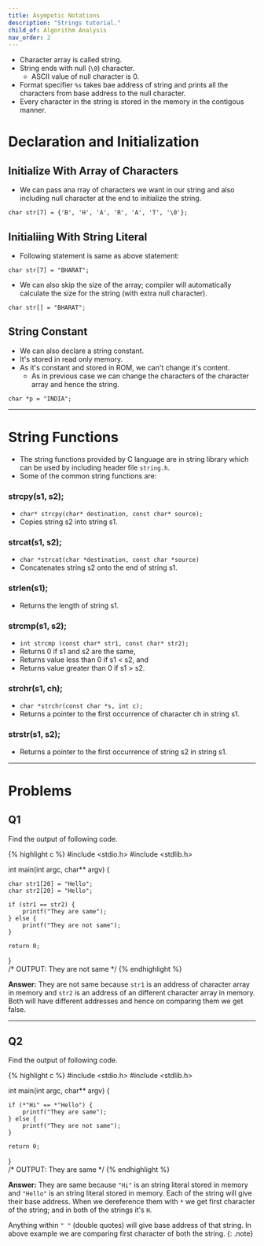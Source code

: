 ```yaml
---
title: Asympotic Notations
description: "Strings tutorial."
child_of: Algorithm Analysis
nav_order: 2
---
```


- Character array is called string.
- String ends with null (`\0`) character.
    - ASCII value of null character is 0.
- Format specifier `%s` takes bae address of string and prints all the characters from base address to the null character.
- Every character in the string is stored in the memory in the contigous manner.

# Declaration and Initialization

## Initialize With Array of Characters

- We can pass ana rray of characters we want in our string and also including null character at the end to initialize the string.

`char str[7] = {'B', 'H', 'A', 'R', 'A', 'T', '\0'};`

## Initialiing With String Literal

- Following statement is same as above statement:

`char str[7] = "BHARAT";`

- We can also skip the size of the array; compiler will automatically calculate the size for the string (with extra null character).

`char str[] = "BHARAT";`

## String Constant

- We can also declare a string constant.
- It's stored in read only memory.
- As it's constant and stored in ROM, we can't change it's content.
    - As in previous case we can change the characters of the character array and hence the string.

`char *p = "INDIA";`

***

# String Functions

- The string functions provided by C language are in string library which can be used by including header file `string.h`.
- Some of the common string functions are:
 
### strcpy(s1, s2);
- `char* strcpy(char* destination, const char* source);`
- Copies string s2 into string s1.

### strcat(s1, s2);
- `char *strcat(char *destination, const char *source)`
- Concatenates string s2 onto the end of string s1.

### strlen(s1);
- Returns the length of string s1.

### strcmp(s1, s2);
- `int strcmp (const char* str1, const char* str2);`
- Returns 0 if s1 and s2 are the same, 
- Returns value less than 0 if s1 < s2, and
- Returns value greater than 0 if s1 > s2.

### strchr(s1, ch);
- `char *strchr(const char *s, int c);`
- Returns a pointer to the first occurrence of character ch in string s1.

 ### strstr(s1, s2);
- Returns a pointer to the first occurrence of string s2 in string s1.

***

# Problems

## Q1

Find the output of following code.

{% highlight c %}
#include <stdio.h>
#include <stdlib.h>

int main(int argc, char** argv) {
    
    char str1[20] = "Hello";
    char str2[20] = "Hello";

    if (str1 == str2) {
        printf("They are same");
    } else {
        printf("They are not same");
    }
    
    return 0;
}			
/*
OUTPUT:
They are not same
*/
{% endhighlight %}

**Answer:** They are not same because `str1` is an address of character array in memory and `str2` is an address of an different character array in memory. Both will have different addresses and hence on comparing them we get false.

***

## Q2

Find the output of following code.

{% highlight c %}
#include <stdio.h>
#include <stdlib.h>

int main(int argc, char** argv) {

    if (*"Hi" == *"Hello") {
        printf("They are same");
    } else {
        printf("They are not same");
    }
    
    return 0;
}			
/*
OUTPUT:
They are same
*/
{% endhighlight %}

**Answer:** They are same because `"Hi"` is an string literal stored in memory and `"Hello"` is an string literal stored in memory. Each of the string will give their base address. When we dereference them with `*` we get first character of the string; and in both of the strings it's `H`.

Anything within `" "` (double quotes) will give base address of that string. In above example we are comparing first character of both the string.
{: .note}